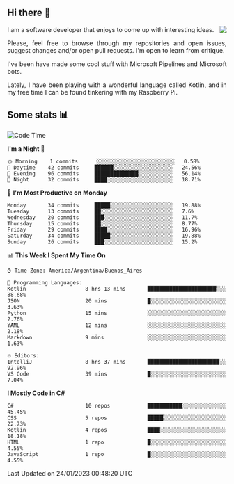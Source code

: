## Hi there :slightly_smiling_face:

<img src="https://github-readme-stats.vercel.app/api?username=victorgrycuk&show_icons=true&count_private=true&title_color=F7941E&icon_color=F7941E" align="right">

<p align="justify">
I am a software developer that enjoys to come up with interesting ideas.
<p/>

<p align= "justify">
Please, feel free to browse through my repositories and open issues, suggest changes and/or open pull requests. I'm open to learn from critique.
<p/>


<p align= "justify">
I've been have made some cool stuff with Microsoft Pipelines and Microsoft bots.
<p/>

<p align= "justify">
Lately, I have been playing with a wonderful language called Kotlin, and in my free time I can be found tinkering with my Raspberry Pi.
<p/>

## Some stats :bar_chart:
<!--START_SECTION:waka-->
![Code Time](http://img.shields.io/badge/Code%20Time-1%2C300%20hrs%2041%20mins-blue)

**I'm a Night 🦉** 

```text
🌞 Morning    1 commits      ░░░░░░░░░░░░░░░░░░░░░░░░░   0.58% 
🌆 Daytime    42 commits     ██████░░░░░░░░░░░░░░░░░░░   24.56% 
🌃 Evening    96 commits     ██████████████░░░░░░░░░░░   56.14% 
🌙 Night      32 commits     ████░░░░░░░░░░░░░░░░░░░░░   18.71%

```
📅 **I'm Most Productive on Monday** 

```text
Monday       34 commits     █████░░░░░░░░░░░░░░░░░░░░   19.88% 
Tuesday      13 commits     ██░░░░░░░░░░░░░░░░░░░░░░░   7.6% 
Wednesday    20 commits     ███░░░░░░░░░░░░░░░░░░░░░░   11.7% 
Thursday     15 commits     ██░░░░░░░░░░░░░░░░░░░░░░░   8.77% 
Friday       29 commits     ████░░░░░░░░░░░░░░░░░░░░░   16.96% 
Saturday     34 commits     █████░░░░░░░░░░░░░░░░░░░░   19.88% 
Sunday       26 commits     ███░░░░░░░░░░░░░░░░░░░░░░   15.2%

```


📊 **This Week I Spent My Time On** 

```text
⌚︎ Time Zone: America/Argentina/Buenos_Aires

💬 Programming Languages: 
Kotlin                   8 hrs 13 mins       ██████████████████████░░░   88.68% 
JSON                     20 mins             █░░░░░░░░░░░░░░░░░░░░░░░░   3.63% 
Python                   15 mins             ░░░░░░░░░░░░░░░░░░░░░░░░░   2.76% 
YAML                     12 mins             ░░░░░░░░░░░░░░░░░░░░░░░░░   2.18% 
Markdown                 9 mins              ░░░░░░░░░░░░░░░░░░░░░░░░░   1.63%

🔥 Editors: 
IntelliJ                 8 hrs 37 mins       ███████████████████████░░   92.96% 
VS Code                  39 mins             █░░░░░░░░░░░░░░░░░░░░░░░░   7.04%

```

**I Mostly Code in C#** 

```text
C#                       10 repos            ███████████░░░░░░░░░░░░░░   45.45% 
CSS                      5 repos             █████░░░░░░░░░░░░░░░░░░░░   22.73% 
Kotlin                   4 repos             ████░░░░░░░░░░░░░░░░░░░░░   18.18% 
HTML                     1 repo              █░░░░░░░░░░░░░░░░░░░░░░░░   4.55% 
JavaScript               1 repo              █░░░░░░░░░░░░░░░░░░░░░░░░   4.55%

```



 Last Updated on 24/01/2023 00:48:20 UTC
<!--END_SECTION:waka-->
